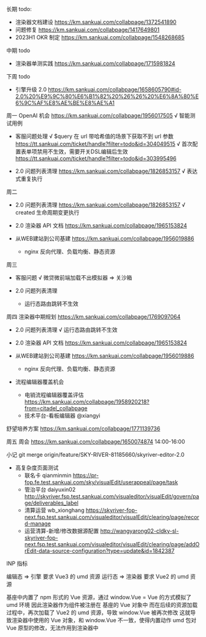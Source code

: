 长期 todo:
  - 渲染器文档建设 https://km.sankuai.com/collabpage/1372541890
  - 问题修复 https://km.sankuai.com/collabpage/1417649801
  - 2023H1 OKR 制定 https://km.sankuai.com/collabpage/1548268685

中期 todo
  - 渲染器单测实践 https://km.sankuai.com/collabpage/1715981824
  
下周 todo
  - 引擎升级 2.0 https://km.sankuai.com/collabpage/1658605790#id-2.0%20%E9%9C%80%E6%B1%82%20%26%26%20%E6%8A%80%E6%9C%AF%E8%AE%BE%E8%AE%A1

周一
  OpenAI 机会 https://km.sankuai.com/collabpage/1956017505
    √ 智能测试用例

  - 客服问题处理
    √ $query 在 url 带哈希值的场景下获取不到 url 参数 https://tt.sankuai.com/ticket/handle?filter=todo&id=304049515
    √ 首次配置表单项禁用不生效，需要开关DSL编辑后生效 https://tt.sankuai.com/ticket/handle?filter=todo&id=303995496

  - 2.0 问题列表清理 https://km.sankuai.com/collabpage/1826853157
    √ 表达式重复执行
 
周二
  - 2.0 问题列表清理 https://km.sankuai.com/collabpage/1826853157
    √ created 生命周期变更执行

  - 2.0 渲染器 API 文档 https://km.sankuai.com/collabpage/1965153824
  
  - 从WEB建站到公司基建 https://km.sankuai.com/collabpage/1956019886
    - nginx 反向代理、负载均衡、静态资源

周三
  - 客服问题
    √ 微贷微前端加载不出模拟器 => 关沙箱

  - 2.0 问题列表清理
    - 运行态路由跳转不生效
  
周四
  渲染器中期规划 https://km.sankuai.com/collabpage/1769097064

  - 2.0 问题列表清理
    √ 运行态路由跳转不生效

  - 2.0 渲染器 API 文档 https://km.sankuai.com/collabpage/1965153824
  
  - 从WEB建站到公司基建 https://km.sankuai.com/collabpage/1956019886
    - nginx 反向代理、负载均衡、静态资源

  - 流程编辑器覆盖机会
    - 电销流程编辑器覆盖评估 https://km.sankuai.com/collabpage/1958920218?from=citadel_collabpage
    - 技术平台-看板编辑器 @xiangyi

  舒望培养方案 https://km.sankuai.com/collabpage/1771139736
    
周五
  周会 https://km.sankuai.com/collabpage/1650074874 14:00-16:00


小记
  git merge origin/feature/SKY-RIVER-81185660/skyriver-editor-2.0

  - 高复杂度页面测试
    - 联名卡 qianminmin https://pr-fop.fe.test.sankuai.com/sky/visualEdit/userappeal/page/task
    - 管治平台 daiyuxin02 http://skyriver.fsp.test.sankuai.com/visualeditor/visualEdit/govern/page/deliverables_label
    - 清算运营 wb_xionghang https://skyriver-fop-next.fsp.test.sankuai.com/visualeditor/visualEdit/clearing/page/record-manage
    - 运营清算-新增/修改数据源配置 http://wangyarong02-cldky-sl-skyriver-fop-next.fsp.test.sankuai.com/visualeditor/visualEdit/clearing/page/addOrEdit-data-source-configuration?type=update&id=1842387

  INP 指标



编辑态 => 引擎 要求 Vue3 的 umd 资源
运行态 => 渲染器 要求 Vue2 的 umd 资源

基座中内置了 npm 形式的 Vue 资源，通过 window.Vue = Vue 的方式模拟了 umd 环境
因此渲染器作为组件被注册在 基座的 Vue 对象中
而在后续的资源加载过程中，再次加载了 Vue2 的 umd 资源，导致 window.Vue 被再次修改
这就导致渲染器中使用的 Vue 对象，和 window.Vue 不一致，使得内置动作 umd 包对 Vue 原型的修改，无法作用到渲染器中
